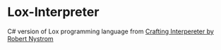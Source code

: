 # Lox-Interpreter

C# version of Lox programming language from [Crafting Interpereter by Robert Nystrom](http://www.craftinginterpreters.com/)

